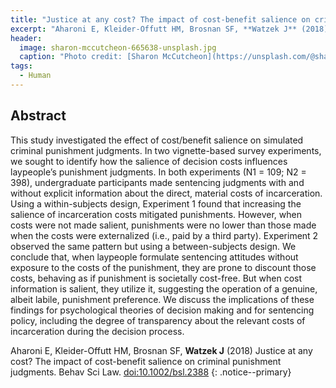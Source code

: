```yaml
---
title: "Justice at any cost? The impact of cost-benefit salience on criminal punishment judgments"
excerpt: "Aharoni E, Kleider-Offutt HM, Brosnan SF, **Watzek J** (2018) Behav Sci Law"
header:
  image: sharon-mccutcheon-665638-unsplash.jpg
  caption: "Photo credit: [Sharon McCutcheon](https://unsplash.com/@sharonmccutcheon)"
tags:
  - Human
---
```


## Abstract

This study investigated the effect of cost/benefit salience on simulated criminal punishment judgments. In two vignette-based survey experiments, we sought to identify how the salience of decision costs influences laypeople’s punishment judgments. In both experiments (N1 = 109; N2 = 398), undergraduate participants made sentencing judgments with and without explicit information about the direct, material costs of incarceration. Using a within-subjects design, Experiment 1 found that increasing the salience of incarceration costs mitigated punishments. However, when costs were not made salient, punishments were no lower than those made when the costs were externalized (i.e., paid by a third party). Experiment 2 observed the same pattern but using a between-subjects design. We conclude that, when laypeople formulate sentencing attitudes without exposure to the costs of the punishment, they are prone to discount those costs, behaving as if punishment is societally cost-free. But when cost information is salient, they utilize it, suggesting the operation of a genuine, albeit labile, punishment preference. We discuss the implications of these findings for psychological theories of decision making and for sentencing policy, including the degree of transparency about the relevant costs of incarceration during the decision process.

Aharoni E, Kleider-Offutt HM, Brosnan SF, **Watzek J** (2018) Justice at any cost? The impact of cost-benefit salience on criminal punishment judgments. Behav Sci Law. [doi:10.1002/bsl.2388](https://doi.org/10.1002/bsl.2388)
{: .notice--primary}